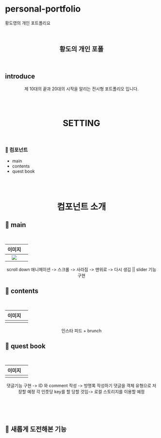 # personal-portfolio
황도영의 개인 포트폴리요

<br>

 <h2 align="center">황도의 개인 포폴</h2>

<br>

## introduce

<div align="center">

제 10대의 끝과 20대의 시작을 알리는 전시형 포트폴리오 입니다. 

</div>

</br>

</br>


 <h1 align="center"> SETTING </h1>
<br>


### 📱 컴포넌트

- main
- contents 
- quest book

<br>
<br>

 <h1 align="center"> 컴포넌트 소개 </h1>
 
## 📱 main

<br>

| 이미지 | |
|:-----:|:----|
|<img src="https://user-images.githubusercontent.com/94329521/146101036-34f9e75c-4c30-4756-932c-8971175818ae.mov" width= auto> | 

<div align="center">
 scroll down 애니메이션 -> 스크롤 -> 사라짐 -> 맨위로 -> 다시 생김 || slider 기능 구현
</div>


## 📱 contents

<br>

| 이미지 | |
|:-----:|:----|
|<img src="" width= auto> | 

<div align="center">
 인스타 피드 + brunch 
</div>

## 📱 quest book

<br>

| 이미지 | |
|:-----:|:----|
|<img src="" width= auto> | 

<div align="center">
 댓글기능 구현 -> ID 와 comment 작성 -> 방명록 작성하기 댓글을 객체 유형으로 저장할 예정 각 인풋당 key를 할 당할 것임-> 로컬 스토리지를 이용할 예정
</div>




<br>

<br>
<br>



<br>

## 🎉 새롭게 도전해본 기능

<br>  


## 


```js
 
```
